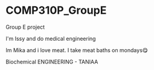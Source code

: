# COMP310P_GroupE
Group E project

I'm Issy and do medical engineering

Im Mika and i love meat. I take meat baths on mondays😋


Biochemical ENGINEERING - TANIAA
